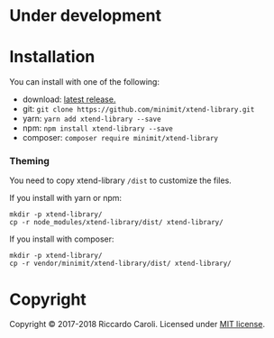 
# Under development

# Installation

You can install with one of the following:
* download: [latest release.](https://github.com/minimit/xtend-library/releases/latest)
* git: `git clone https://github.com/minimit/xtend-library.git`
* yarn: `yarn add xtend-library --save`
* npm: `npm install xtend-library --save`
* composer: `composer require minimit/xtend-library`

### Theming

You need to copy xtend-library `/dist` to customize the files.

If you install with yarn or npm:
```
mkdir -p xtend-library/
cp -r node_modules/xtend-library/dist/ xtend-library/
```

If you install with composer:
```
mkdir -p xtend-library/
cp -r vendor/minimit/xtend-library/dist/ xtend-library/
```

# Copyright

Copyright © 2017-2018 Riccardo Caroli. Licensed under [MIT license](http://www.opensource.org/licenses/mit-license.php).

